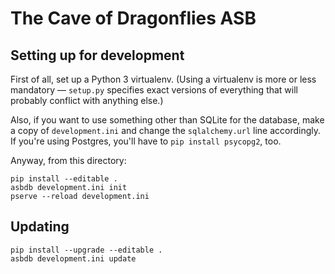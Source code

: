 The Cave of Dragonflies ASB
===========================

Setting up for development
--------------------------

First of all, set up a Python 3 virtualenv.  (Using a virtualenv is more or
less mandatory — `setup.py` specifies exact versions of everything that will
probably conflict with anything else.)

Also, if you want to use something other than SQLite for the database, make a
copy of `development.ini` and change the `sqlalchemy.url` line accordingly.  If
you're using Postgres, you'll have to `pip install psycopg2`, too.

Anyway, from this directory:

    pip install --editable .
    asbdb development.ini init
    pserve --reload development.ini


Updating
--------

    pip install --upgrade --editable .
    asbdb development.ini update
